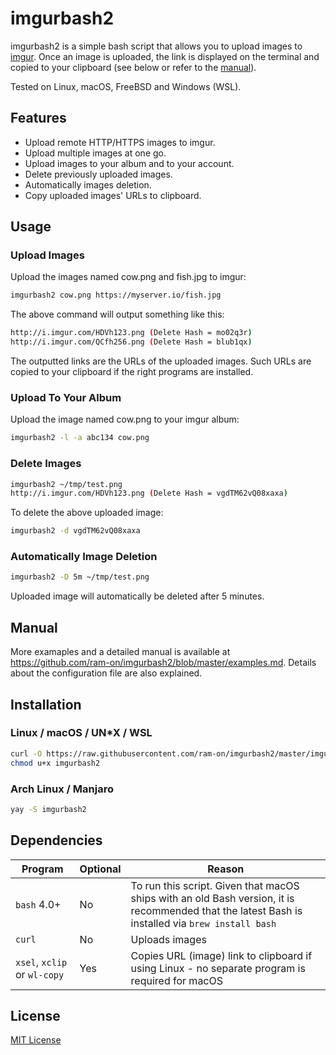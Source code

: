 # imgurbash2
imgurbash2 is a simple bash script that allows you to upload images to
[imgur](https://imgur.com/). Once an image is uploaded, the link is displayed 
on the terminal and copied to your clipboard (see below or refer to the 
[manual](https://github.com/ram-on/imgurbash2/blob/master/examples.md)).

Tested on Linux, macOS, FreeBSD and Windows (WSL).

## Features
* Upload remote HTTP/HTTPS images to imgur.
* Upload multiple images at one go.
* Upload images to your album and to your account.
* Delete previously uploaded images.
* Automatically images deletion.
* Copy uploaded images' URLs to clipboard.

## Usage
### Upload Images

Upload the images named cow.png and fish.jpg to imgur:
```bash
imgurbash2 cow.png https://myserver.io/fish.jpg
```

The above command will output something like this:
```bash
http://i.imgur.com/HDVh123.png (Delete Hash = mo02q3r)
http://i.imgur.com/QCfh256.png (Delete Hash = blub1qx)
```

The outputted links are the URLs of the uploaded images. Such URLs are copied to
your clipboard if the right programs are installed.

### Upload To Your Album

Upload the image named cow.png to your imgur album:
```bash
imgurbash2 -l -a abc134 cow.png
```

### Delete Images
```bash
imgurbash2 ~/tmp/test.png
http://i.imgur.com/HDVh123.png (Delete Hash = vgdTM62vQ08xaxa)
```

To delete the above uploaded image:
```bash
imgurbash2 -d vgdTM62vQ08xaxa
```

### Automatically Image Deletion
```bash
imgurbash2 -D 5m ~/tmp/test.png
```

Uploaded image will automatically be deleted after 5 minutes.


## Manual
More examaples and a detailed manual is available at https://github.com/ram-on/imgurbash2/blob/master/examples.md.
Details about the configuration file are also explained.


## Installation
### Linux / macOS / UN*X / WSL
```bash
curl -O https://raw.githubusercontent.com/ram-on/imgurbash2/master/imgurbash2
chmod u+x imgurbash2
```

### Arch Linux / Manjaro
```bash
yay -S imgurbash2
```

## Dependencies
| Program                      | Optional | Reason |
| ---------------------------- | -------- | ------------- |
| `bash` 4.0+                  | No       | To run this script.  Given that macOS ships with an old Bash version, it is recommended that the latest Bash is installed via `brew install bash`  |
| `curl`                       | No       | Uploads images  |
| `xsel`, `xclip` or `wl-copy` | Yes      | Copies URL (image) link to clipboard if using Linux - no separate program is required for macOS |


## License
[MIT License](https://raw.githubusercontent.com/ram-on/imgurbash2/master/LICENSE)
